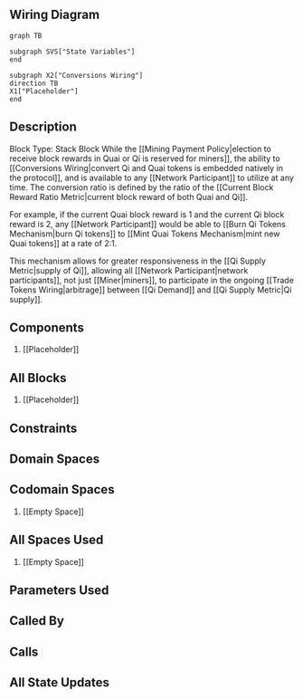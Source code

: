 ## Wiring Diagram

```mermaid
graph TB

subgraph SVS["State Variables"]
end

subgraph X2["Conversions Wiring"]
direction TB
X1["Placeholder"]
end
```

## Description

Block Type: Stack Block
While the [[Mining Payment Policy|election to receive block rewards in Quai or Qi is reserved for miners]], the ability to [[Conversions Wiring|convert Qi and Quai tokens is embedded natively in the protocol]], and is available to any [[Network Participant]] to utilize at any time. The conversion ratio is defined by the ratio of the [[Current Block Reward Ratio Metric|current block reward of both Quai and Qi]].

For example, if the current Quai block reward is 1 and the current Qi block reward is 2, any [[Network Participant]] would be able to [[Burn Qi Tokens Mechanism|burn Qi tokens]] to [[Mint Quai Tokens Mechanism|mint new Quai tokens]] at a rate of 2:1.

This mechanism allows for greater responsiveness in the [[Qi Supply Metric|supply of Qi]], allowing all [[Network Participant|network participants]], not just [[Miner|miners]], to participate in the ongoing [[Trade Tokens Wiring|arbitrage]] between [[Qi Demand]] and [[Qi Supply Metric|Qi supply]].
## Components
1. [[Placeholder]]

## All Blocks
1. [[Placeholder]]

## Constraints

## Domain Spaces

## Codomain Spaces
1. [[Empty Space]]

## All Spaces Used
1. [[Empty Space]]

## Parameters Used

## Called By

## Calls

## All State Updates

